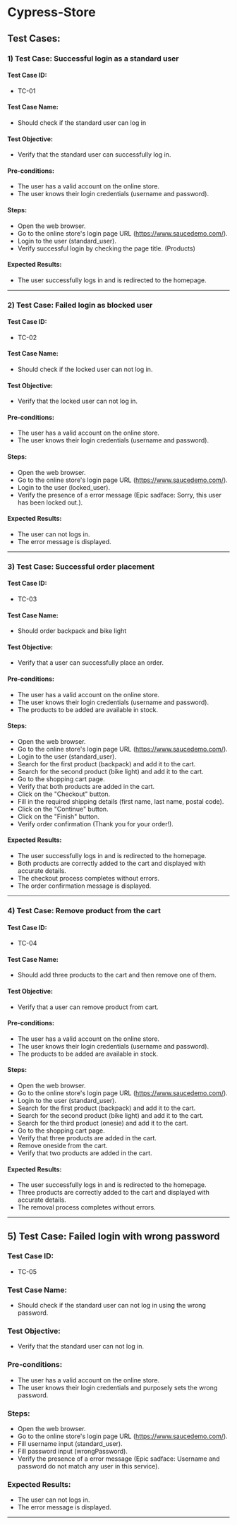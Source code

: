 # Cypress-Store

## Test Cases:

### 1) Test Case: Successful login as a standard user

#### Test Case ID:
- TC-01

#### Test Case Name:
- Should check if the standard user can log in

#### Test Objective:
- Verify that the standard user can successfully log in.

#### Pre-conditions:
- The user has a valid account on the online store.
- The user knows their login credentials (username and password).

#### Steps:
- Open the web browser.
- Go to the online store's login page URL (https://www.saucedemo.com/).
- Login to the user (standard_user).
- Verify successful login by checking the page title. (Products)

#### Expected Results:
- The user successfully logs in and is redirected to the homepage.

---

### 2) Test Case: Failed login as blocked user

#### Test Case ID:
- TC-02

#### Test Case Name:
- Should check if the locked user can not log in.

#### Test Objective:
- Verify that the locked user can not log in.

#### Pre-conditions:
- The user has a valid account on the online store.
- The user knows their login credentials (username and password).

#### Steps:
- Open the web browser.
- Go to the online store's login page URL (https://www.saucedemo.com/).
- Login to the user (locked_user).
- Verify the presence of a error message (Epic sadface: Sorry, this user has been locked out.).

#### Expected Results:
- The user can not logs in. 
- The error message is displayed.

---

### 3) Test Case: Successful order placement

#### Test Case ID:
- TC-03

#### Test Case Name:
- Should order backpack and bike light

#### Test Objective:
- Verify that a user can successfully place an order.

#### Pre-conditions:
- The user has a valid account on the online store.
- The user knows their login credentials (username and password).
- The products to be added are available in stock.

#### Steps:
- Open the web browser.
- Go to the online store's login page URL (https://www.saucedemo.com/).
- Login to the user (standard_user).
- Search for the first product (backpack) and add it to the cart. 
- Search for the second product (bike light) and add it to the cart. 
- Go to the shopping cart page.
- Verify that both products are added in the cart.
- Click on the "Checkout" button.
- Fill in the required shipping details (first name, last name, postal code).
- Click on the "Continue" button.
- Click on the "Finish" button.
- Verify order confirmation (Thank you for your order!).

#### Expected Results:
- The user successfully logs in and is redirected to the homepage.
- Both products are correctly added to the cart and displayed with accurate details.
- The checkout process completes without errors.
- The order confirmation message is displayed.

---

### 4) Test Case: Remove product from the cart

#### Test Case ID:
- TC-04

#### Test Case Name:
- Should add three products to the cart and then remove one of them.

#### Test Objective:
- Verify that a user can remove product from cart.

#### Pre-conditions:
- The user has a valid account on the online store.
- The user knows their login credentials (username and password).
- The products to be added are available in stock.

#### Steps:
- Open the web browser.
- Go to the online store's login page URL (https://www.saucedemo.com/).
- Login to the user (standard_user).
- Search for the first product (backpack) and add it to the cart. 
- Search for the second product (bike light) and add it to the cart. 
- Search for the third product (onesie) and add it to the cart. 
- Go to the shopping cart page.
- Verify that three products are added in the cart.
- Remove oneside from the cart.
- Verify that two products are added in the cart.

#### Expected Results:
- The user successfully logs in and is redirected to the homepage.
- Three products are correctly added to the cart and displayed with accurate details.
- The removal process completes without errors.

---

## 5) Test Case: Failed login with wrong password

### Test Case ID:
- TC-05

### Test Case Name:
- Should check if the standard user can not log in using the wrong password.

### Test Objective:
- Verify that the standard user can not log in.

### Pre-conditions:
- The user has a valid account on the online store.
- The user knows their login credentials and purposely sets the wrong password.

### Steps:
- Open the web browser.
- Go to the online store's login page URL (https://www.saucedemo.com/).
- Fill username input (standard_user).
- Fill password input (wrongPassword).
- Verify the presence of a error message (Epic sadface: Username and password do not match any user in this service).

### Expected Results:
- The user can not logs in. 
- The error message is displayed.

---
